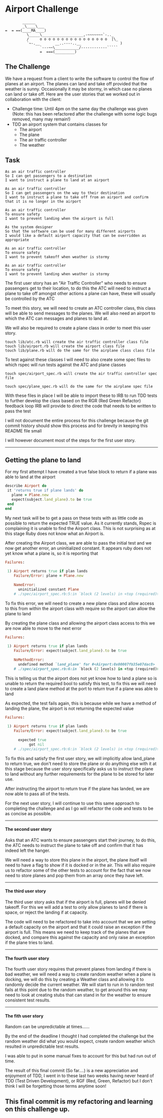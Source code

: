 Airport Challenge
=================

```
        ______
        _\____\___
=  = ==(____MA____)
          \_____\___________________,-~~~~~~~`-.._
          /     o o o o o o o o o o o o o o o o  |\_
          `~-.__       __..----..__                  )
                `---~~\___________/------------`````
                =  ===(_________)

```
The Challenge
---------
We have a request from a client to write the software to control the flow of planes at an airport. The planes can land and take off provided that the weather is sunny. Occasionally it may be stormy, in which case no planes can land or take off.  Here are the user stories that we worked out in collaboration with the client:
 
* Challenge time: Until 4pm on the same day the challenge was given (Note: this has been refactored after the challenge with some logic bugs removed, many may remain!)
* TDD an airport system that contains classes for
   * The airport
   * The plane
   * The air traffic controller
   * The weather
 
 
Task
-----
```
As an air traffic controller
So I can get passengers to a destination
I want to instruct a plane to land at an airport
 
As an air traffic controller
So I can get passengers on the way to their destination
I want to instruct a plane to take off from an airport and confirm that it is no longer in the airport
 
As an air traffic controller
To ensure safety
I want to prevent landing when the airport is full
 
As the system designer
So that the software can be used for many different airports
I would like a default airport capacity that can be overridden as appropriate
 
As an air traffic controller
To ensure safety
I want to prevent takeoff when weather is stormy
 
As an air traffic controller
To ensure safety
I want to prevent landing when weather is stormy
```
 
The first user story has an "Air Traffic Controller" who needs to ensure passengers get to their location, to do this the ATC will need to instruct a plane to take off amongst other actions a plane can have, these will usually be controlled by the ATC
 
To meet this story, we will need to create an ATC controller class, this class will be able to send messages to the planes.
We will also need an airport to which the ATC can messages and planes to land at.
 
We will also be required to create a plane class in order to meet this user story.
 
```
touch lib/atc.rb will create the air traffic controller class file
touch lib/airport.rb will create the airport class file
touch lib/plane.rb will do the same for the airplane class class file
```
 
To test against these classes I will need to also create some spec files to which rspec will run tests against the ATC and plane classes
 
```
touch spec/airport_spec.rb will create the air traffic controller spec file
 
touch spec/plane_spec.rb will do the same for the airplane spec file
```
 
With these files in place I will be able to import these to IRB to run TDD tests to further develop the class based on the RGR (Red Green Refactor) feedback loop IRB will provide to direct the code that needs to be written to pass the test
 
I will not document the entire process for this challenge because the git commit history should show this process and for brevity in keeping this README file small
 
I will however document most of the steps for the first user story.
 
-----
## Getting the plane to land
 
For my first attempt I have created a true false block to return if a plane was able to land at the airport
 
```ruby
describe Airport do
 it 'returns true if plane lands' do
   plane = Plane.new
   expect(subject.land_plane).to be true
 end
end
```
 
My next task will be to get a pass on these tests with as little code as possible to return the expected TRUE value. As it currently stands, Rspec is complaining it is unable to find the Airport class. This is not surprising as at this stage Ruby does not know what an Airport is.
 
After creating the Airport class, we are able to pass the initial test and we now get another error, an uninitialized constant. It appears ruby does not yet know what a plane is, so it is reporting that
 
```ruby
Failures:
 
 1) Airport returns true if plan lands
    Failure/Error: plane = Plane.new
 
    NameError:
      uninitialized constant Plane
    # ./spec/airport_spec.rb:5:in `block (2 levels) in <top (required)>'
```
 
To fix this error, we will need to create a new plane class and allow access to this from within the airport class with require so the airport can allow the plane to land
 
By creating the plane class and allowing the airport class access to this we are now able to move to the next error
 
```ruby
Failures:
 
 1) Airport returns true if plan lands
    Failure/Error: expect(subject.land_plane).to be true
 
    NoMethodError:
      undefined method `land_plane' for #<Airport:0x00007fb35e07dac8>
    # ./spec/airport_spec.rb:6:in `block (2 levels) in <top (required)>'
```
 
This is telling us that the airport does not yet know how to land a plane so is unable to return the required bool to satisfy this test, to fix this we will need to create a land plane method at the port to return true if a plane was able to land
 
As expected, the test fails again, this is because while we have a method of landing the plane, the airport is not returning the expected value
 
```ruby
Failures:
 
 1) Airport returns true if plan lands
    Failure/Error: expect(subject.land_plane).to be true
 
      expected true
           got nil
    # ./spec/airport_spec.rb:6:in `block (2 levels) in <top (required)>'
```

To fix this and satisfy the first user story, we will implicitly allow land_plane to return true, we don't need to store the plane or do anything else with it at this stage because the user story specifically asks us to instruct the plane to land without any further requirements for the plane to be stored for later use.

After instructing the airport to return true if the plane has landed, we are now able to pass all of the tests.

For the next user story, I will continue to use this same approach to completing the challenge and as I go will refactor the code and tests to be as concise as possible.

-----
#### The second user story

Asks that an ATC wants to ensure passengers start their journey, to do this, the ATC needs to instruct the plane to take off and confirm that it has indeed left the hanger.

We will need a way to store this plane in the airport, the plane itself will need to have a flag to show if it is docked or in the air. This will also require us to refactor some of the other tests to account for the fact that we now need to store planes and pop them from an array once they have left.

-----
#### The third user story

The third user story asks that if the airport is full, planes will be denied takeoff. For this we will add a test to only allow planes to land if there is space, or reject the landing if at capacity.

The code will need to be refactored to take into account that we are setting a default capacity on the airport and that it could raise an exception if the airport is full. This means we need to keep track of the planes that are docked, and compare this against the capacity and only raise an exception if the plane tries to land.

-----
#### The fourth user story

The fourth user story requires that prevent planes from landing if there is bad weather, we will need a way to create random weather when a plane is docking, we will do this by creating a Weather class and allowing it to randomly decide the current weather. We will start to run in to random test fails at this point due to the random weather, to get around this we may need to look at creating stubs that can stand in for the weather to ensure consistent test results.

-----
#### The fith user story

Random can be unpredictable at times......

By the end of the deadline I thought I had completed the challenge but the random weather did what you would expect, create random weather which resulted in unpredictable test results.

I was able to put in some manual fixes to account for this but had run out of time.

The result of this final commit (So far....) is a new appreciation and enjoyment of TDD, I went in to these last two weeks having never heard of TDD (Test Driven Development), or RGF (Red, Green, Refactor) but I don't think I will be forgetting those terms anytime soon!

This final commit is my refactoring and learning on this challenge up.
-----
